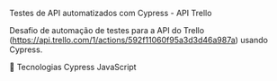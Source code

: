 Testes de API automatizados com Cypress - API Trello

Desafio de automação de testes para a API do Trello (https://api.trello.com/1/actions/592f11060f95a3d3d46a987a) usando Cypress.

🔧 Tecnologias
Cypress
JavaScript
